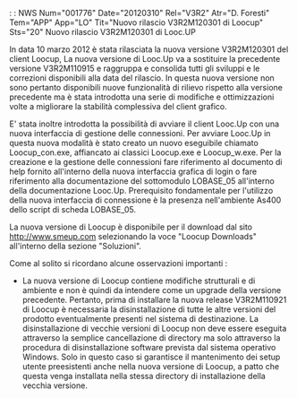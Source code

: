  :  : NWS Num="001776" Date="20120310" Rel="V3R2" Atr="D. Foresti" Tem="APP" App="LO" Tit="Nuovo rilascio V3R2M120301 di Loocup" Sts="20"
Nuovo rilascio V3R2M120301 di Looc.UP

In data 10 marzo 2012 è stata rilasciata la nuova versione V3R2M120301 del client Loocup, 
La nuova versione di Looc.Up va a sostituire la precedente versione V3R2M110915 e raggruppa e consolida tutti gli sviluppi e le correzioni disponibili alla data del rilascio. In questa nuova versione non sono pertanto disponibili nuove funzionalità di rilievo rispetto alla versione precedente ma è stata introdotta una serie di modifiche e ottimizzazioni volte a migliorare la stabilità complessiva del client grafico.

E' stata inoltre introdotta la possibilità di avviare il client Looc.Up con una nuova interfaccia di
gestione delle connessioni. Per avviare Looc.Up in questa nuova modalità è stato creato un nuovo eseguibile chiamato Loocup_con.exe, affiancato ai classici Loocup.exe e Loocup_w.exe. Per la creazione e la gestione delle connessioni fare riferimento al documento di help fornito all'interno
della nuova interfaccia grafica di login o fare riferimento alla documentazione del sottomodulo LOBASE_05 all'interno della documentazione Looc.Up. Prerequisito fondamentale per l'utilizzo della
nuova interfaccia di connessione è la presenza nell'ambiente As400 dello script di scheda LOBASE_05.

La nuova versione di Loocup è disponibile per il download dal sito http://www.smeup.com selezionando la voce "Loocup Downloads" all'interno della sezione "Soluzioni".

Come al solito si ricordano alcune osservazioni importanti : 
- La nuova versione di Loocup contiene modifiche strutturali e di ambiente e non è quindi da
intendere come un upgrade della versione precedente. Pertanto, prima di installare la nuova release V3R2M110921 di Loocup è necessaria la disinstallazione di tutte le altre versioni del prodotto eventualmente presenti nel sistema di destinazione. La disinstallazione di vecchie versioni di Loocup non deve essere eseguita attraverso la semplice cancellazione di directory ma solo attraverso la procedura di disinstallazione software prevista dal sistema operativo Windows. Solo in questo caso si garantisce il mantenimento dei setup utente preesistenti anche nella nuova versione di Loocup, a patto che questa venga installata nella stessa directory di installazione della vecchia versione.
